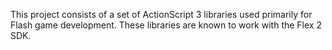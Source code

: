 This project consists of a set of ActionScript 3 libraries used primarily for Flash game development. These libraries are known to work with the Flex 2 SDK.